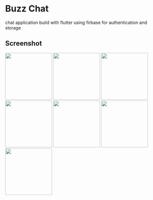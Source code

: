# Buzz Chat

chat application build with flutter 
using firbase for authentication and storage
## Screenshot
<img src="https://github.com/user-attachments/assets/001d5f99-2c20-4c89-b8f5-fdb7ba7538b9" width="150">
<img src="https://github.com/user-attachments/assets/bd68f692-a5a6-4623-bbc2-7ab158dbcb3c" width="150">
<img src="https://github.com/user-attachments/assets/0ca202e3-e782-4b68-83f6-584182e10b7d" width="150">
<img src="https://github.com/user-attachments/assets/44fcce41-4993-4916-9b67-649a79cb70b7" width="150">
<img src="https://github.com/user-attachments/assets/be94cd2b-d986-4597-a378-1e0c29f1d95a" width="150">
<img src="https://github.com/user-attachments/assets/8569c172-8033-46e1-a619-035d69a5738c" width="150">
<img src="https://github.com/user-attachments/assets/aabd63ec-831b-4220-8065-dfac261a9623" width="150">


